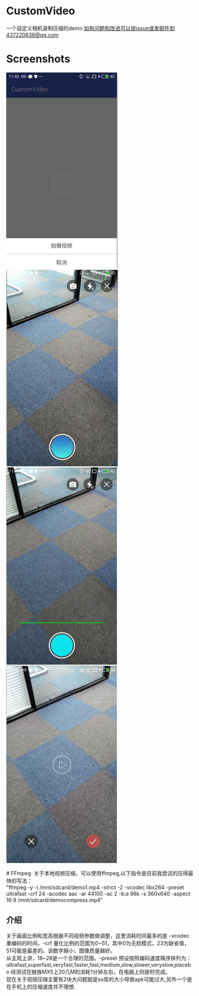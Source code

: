 # CustomVideo
一个自定义相机录制压缩的demo 如有问题和改进可以提issue或发邮件到437220638@qq.com
# Screenshots
![image](/screenshots/photo1.png) ![image](/screenshots/photo2.png) ![image](/screenshots/photo3.png) ![image](/screenshots/photo4.png)

# FFmpeg
 关于本地视频压缩，可以使用ffmpeg,以下指令是目前我尝试的压得最快的写法：</br>
 "ffmpeg -y -i /mnt/sdcard/demo1.mp4 -strict -2 -vcodec libx264 -preset ultrafast -crf 24 -acodec aac -ar 44100 -ac 2 -b:a 96k -s 360x640 -aspect 16:9 /mnt/sdcard/democompress.mp4"</br>
## 介绍
关于画面比例和宽高根据不同视频参数做调整，这里消耗时间最多的是 -vcodec 重编码的时间，-crf 量化比例的范围为0~51，其中0为无损模式，23为缺省值，51可能是最差的。该数字越小，图像质量越好。</br>从主观上讲，18~28是一个合理的范围。-preset 预设按照编码速度降序排列为：</br>ultrafast,superfast,veryfast,faster,fast,medium,slow,slower,veryslow,placebo 经测试在魅族MX5上20几M的消耗1分钟左右，在电脑上则是秒完成。</br>现在关于视频压缩主要有2块大问题就是so库的大小导致apk可能过大,另外一个是在手机上的压缩速度并不理想.
